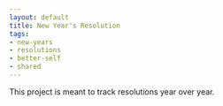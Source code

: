 ```yaml
---
layout: default
title: New Year's Resolution
tags:
- new-years
- resolutions
- better-self
- shared
---
```


This project is meant to track resolutions year over year.
